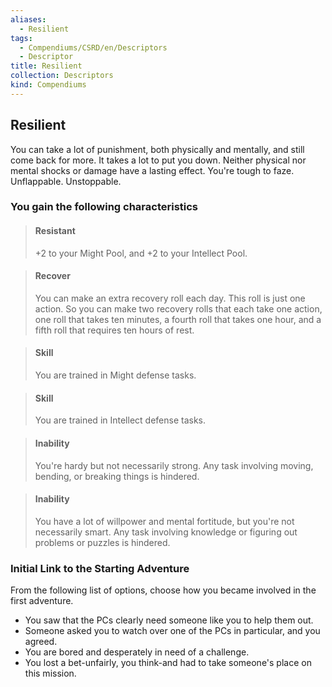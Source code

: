 ```yaml
---
aliases:
  - Resilient
tags:
  - Compendiums/CSRD/en/Descriptors
  - Descriptor
title: Resilient
collection: Descriptors
kind: Compendiums
---
```

## Resilient  
You can take a lot of punishment, both physically and mentally, and still come back for more. It takes a lot to put you down. Neither physical nor mental shocks or damage have a lasting effect. You're tough to faze. Unflappable. Unstoppable.
### You gain the following characteristics  
> #### Resistant
> +2 to your Might Pool, and +2 to your Intellect Pool.  

> #### Recover
> You can make an extra recovery roll each day. This roll is just one action. So you can make two recovery rolls that each take one action, one roll that takes ten minutes, a fourth roll that takes one hour, and a fifth roll that requires ten hours of rest.  

> #### Skill
> You are trained in Might defense tasks.  

> #### Skill
> You are trained in Intellect defense tasks.  

> #### Inability
> You're hardy but not necessarily strong. Any task involving moving, bending, or breaking things is hindered.  

> #### Inability
> You have a lot of willpower and mental fortitude, but you're not necessarily smart. Any task involving knowledge or figuring out problems or puzzles is hindered.  

### Initial Link to the Starting Adventure  
From the following list of options, choose how you became involved in the first adventure.  
- You saw that the PCs clearly need someone like you to help them out.  
- Someone asked you to watch over one of the PCs in particular, and you agreed.  
- You are bored and desperately in need of a challenge.  
- You lost a bet-unfairly, you think-and had to take someone's place on this mission.  